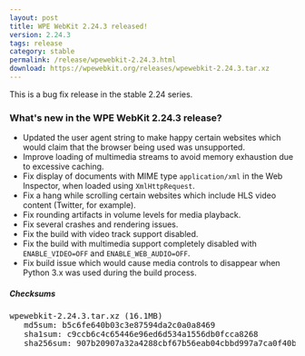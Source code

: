 ```yaml
---
layout: post
title: WPE WebKit 2.24.3 released!
version: 2.24.3
tags: release
category: stable
permalink: /release/wpewebkit-2.24.3.html
download: https://wpewebkit.org/releases/wpewebkit-2.24.3.tar.xz
---
```


This is a bug fix release in the stable 2.24 series.

### What's new in the WPE WebKit 2.24.3 release?

- Updated the user agent string to make happy certain websites which would claim that the browser being used was unsupported.
- Improve loading of multimedia streams to avoid memory exhaustion due to excessive caching.
- Fix display of documents with MIME type `application/xml` in the Web Inspector, when loaded using `XmlHttpRequest`.
- Fix a hang while scrolling certain websites which include HLS video content (Twitter, for example).
- Fix rounding artifacts in volume levels for media playback.
- Fix several crashes and rendering issues.
- Fix the build with video track support disabled.
- Fix the build with multimedia support completely disabled with `ENABLE_VIDEO=OFF` and `ENABLE_WEB_AUDIO=OFF`.
- Fix build issue which would cause media controls to disappear when Python 3.x was used during the build process.

##### Checksums

<pre>
wpewebkit-2.24.3.tar.xz (16.1MB)
   md5sum: b5c6fe640b03c3e87594da2c0a0a8469
   sha1sum: c9ccb6c4c65446e96ed6d534a1556db0fcca8268
   sha256sum: 907b20907a32a4288cbf67b56eab04cbbd997a7ca0f40b3c466cbbbbfba0e7ca
</pre>
